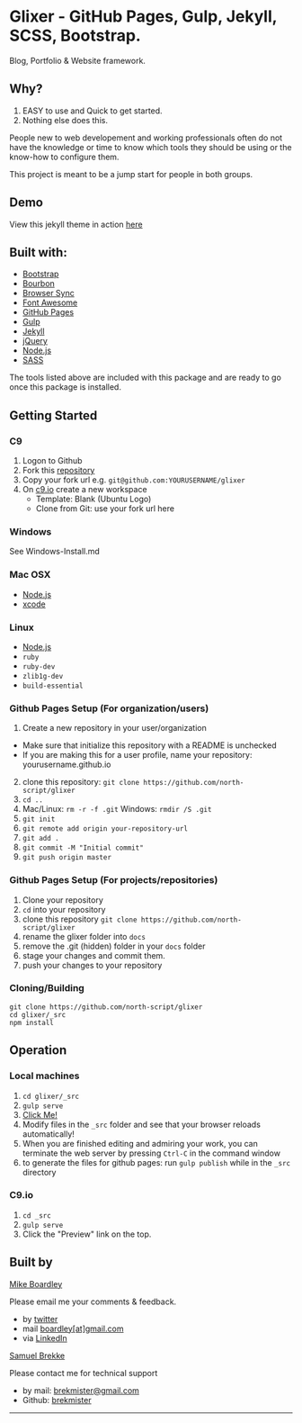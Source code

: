 # Glixer - GitHub Pages, Gulp, Jekyll, SCSS, Bootstrap.
Blog, Portfolio & Website framework.

## Why?
1. EASY to use and Quick to get started.
2. Nothing else does this.

People new to web developement and working professionals often do not have the knowledge or time to know which tools they should be using or the know-how to configure them.

This project is meant to be a jump start for people in both groups.

## Demo
View this jekyll theme in action [here](https://north-script.github.io/glixer)

## Built with:
- [Bootstrap](http://getbootstrap.com/)
- [Bourbon](http://bourbon.io/)
- [Browser Sync](https://browsersync.io/)
- [Font Awesome](http://fontawesome.io/)
- [GitHub Pages](https://pages.github.com/)
- [Gulp](http://gulpjs.com/)
- [Jekyll](https://jekyllrb.com/)
- [jQuery](https://jquery.com/)
- [Node.js](https://nodejs.org/)
- [SASS](http://gulpjs.com/)

The tools listed above are included with this package and are ready to go once this package is installed.

## Getting Started

### C9
1. Logon to Github
2. Fork this [repository](https://github.com/north-script/glixer)
3. Copy your fork url e.g. `git@github.com:YOURUSERNAME/glixer`
4. On [c9.io](https://c9.io) create a new workspace
   * Template: Blank (Ubuntu Logo)
   * Clone from Git: use your fork url here

### Windows
See Windows-Install.md

### Mac OSX
 - [Node.js](https://nodejs.org/en/download/)
 - [xcode](https://itunes.apple.com/us/app/xcode/id497799835?mt=12)


### Linux
 - [Node.js](https://nodejs.org/en/download/package-manager)
 - `ruby`
 - `ruby-dev`
 - `zlib1g-dev`
 - `build-essential`
 
### Github Pages Setup (For organization/users)
1. Create a new repository in your user/organization
  - Make sure that initialize this repository with a README is unchecked
  - If you are making this for a user profile, name your repository: yourusername.github.io
2. clone this repository: `git clone https://github.com/north-script/glixer`
3. `cd ..`
4. Mac/Linux: `rm -r -f .git` Windows: `rmdir /S .git`
5. `git init`
6. `git remote add origin your-repository-url`
7. `git add .`
8. `git commit -M "Initial commit"`
9. `git push origin master`

### Github Pages Setup (For projects/repositories)
1. Clone your repository
2. `cd` into your repository
3. clone this repository `git clone https://github.com/north-script/glixer`
4. rename the glixer folder into `docs`
5. remove the .git (hidden) folder in your `docs` folder
6. stage your changes and commit them.
7. push your changes to your repository

### Cloning/Building
```
git clone https://github.com/north-script/glixer
cd glixer/_src
npm install
```

## Operation

### Local machines
1. `cd glixer/_src`
2. `gulp serve`
2. [Click Me!](http://localhost:8080)
3. Modify files in the `_src` folder and see that your browser reloads automatically!
4. When you are finished editing and admiring your work, you can terminate the web server by pressing `Ctrl-C` in the command window
5. to generate the files for github pages: run `gulp publish` while in the `_src` directory

### C9.io
1. `cd _src`
2. `gulp serve`
3. Click the "Preview" link on the top.

## Built by
[Mike Boardley](https://www.linkedin.com/in/boardley/)

Please email me your comments & feedback.

- by <a href="https://twitter.com/mikeboardley">twitter</a>
- mail <a href="mailto:boardley@gmail.com">boardley[at]gmail.com</a>
- via <a href="https://www.linkedin.com/in/boardley/">LinkedIn</a>


[Samuel Brekke](https://www.linkedin.com/in/sjbrekke/)

Please contact me for technical support

 - by mail: [brekmister@gmail.com](mailto:brekmister@gmail.com)
 - Github: [brekmister](https://github.com/users/brekmister)
 
---

